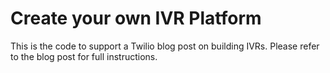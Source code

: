 Create your own IVR Platform
===============

This is the code to support a Twilio blog post on building IVRs. Please refer to the blog post for full instructions.
